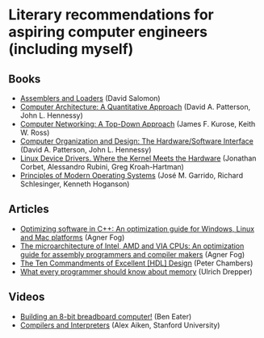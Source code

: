 # Literary recommendations for aspiring computer engineers (including myself)

## Books

- [Assemblers and Loaders](http://www.davidsalomon.name/assem.advertis/AssemAd.html) (David Salomon)
- [Computer Architecture: A Quantitative Approach](amazon.com/Computer-Architecture-Quantitative-Approach-Kaufmann/dp/0128119055) (David A. Patterson, John L. Hennessy)
- [Computer Networking: A Top-Down Approach](https://www.amazon.com/Computer-Networking-Top-Down-Approach-6th/dp/0132856204) (James F. Kurose, Keith W. Ross)
- [Computer Organization and Design: The Hardware/Software Interface](https://www.amazon.com/Computer-Organization-Design-MIPS-Architecture/dp/0124077269) (David A. Patterson, John L. Hennessy)
- [Linux Device Drivers. Where the Kernel Meets the Hardware](https://lwn.net/Kernel/LDD3/) (Jonathan Corbet, Alessandro Rubini, Greg Kroah-Hartman)
- [Principles of Modern Operating Systems](https://www.amazon.com/Principles-Modern-Operating-Systems-Garrido/dp/1449626343) (José M. Garrido, Richard Schlesinger, Kenneth Hoganson)

## Articles

- [Optimizing software in C++: An optimization guide for Windows, Linux and Mac platforms](https://agner.org/optimize/#manuals) (Agner Fog)
- [The microarchitecture of Intel, AMD and VIA CPUs: An optimization guide for assembly programmers and compiler makers](https://agner.org/optimize/#manuals) (Agner Fog)
- [The Ten Commandments of Excellent [HDL] Design](http://www.mrc.uidaho.edu/mrc/people/jff/vhdl_info/Ten_Commandments_2P.pdf) (Peter Chambers)
- [What every programmer should know about memory](https://lwn.net/Articles/250967/) (Ulrich Drepper)

## Videos

- [Building an 8-bit breadboard computer!](https://www.youtube.com/playlist?list=PLowKtXNTBypGqImE405J2565dvjafglHU) (Ben Eater)
- [Compilers and Interpreters](https://bit.ly/2ZLaRRA) (Alex Aiken, Stanford University)
